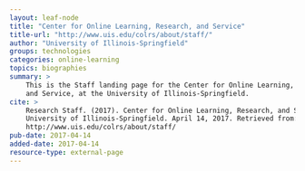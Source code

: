 ```yaml
---
layout: leaf-node
title: "Center for Online Learning, Research, and Service"
title-url: "http://www.uis.edu/colrs/about/staff/"
author: "University of Illinois-Springfield"
groups: technologies
categories: online-learning
topics: biographies
summary: >
    This is the Staff landing page for the Center for Online Learning, Research,
    and Service, at the University of Illinois-Springfield.
cite: >
    Research Staff. (2017). Center for Online Learning, Research, and Service,
    University of Illinois-Springfield. April 14, 2017. Retrieved from:
    http://www.uis.edu/colrs/about/staff/
pub-date: 2017-04-14
added-date: 2017-04-14
resource-type: external-page
---
```

